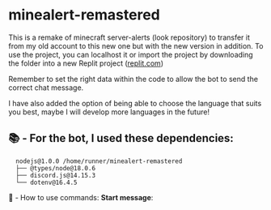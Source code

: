 # minealert-remastered
This is a remake of minecraft server-alerts (look repository) to transfer it from my old account to this new one but with the new version in addition.
To use the project, you can localhost it or import the project by downloading the folder into a new Replit project ([replit.com](https://replit.com/~))

Remember to set the right data within the code to allow the bot to send the correct chat message.

I have also added the option of being able to choose the language that suits you best, maybe I will develop more languages in the future!

## 📚 - For the bot, I used these dependencies: ##
      nodejs@1.0.0 /home/runner/minealert-remastered
      ├── @types/node@18.0.6
      ├── discord.js@14.15.3
      └── dotenv@16.4.5

📜 - How to use commands:
      **Start message**: 

